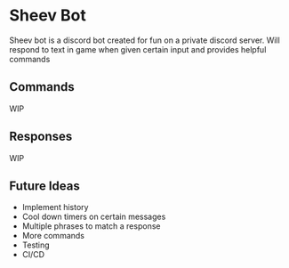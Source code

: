 # Sheev Bot

Sheev bot is a discord bot created for fun on a private discord server. Will respond to text in game when given certain input and provides helpful commands

## Commands 
WIP

## Responses
WIP

## Future Ideas
  - Implement history
  - Cool down timers on certain messages
  - Multiple phrases to match a response
  - More commands
  - Testing
  - CI/CD